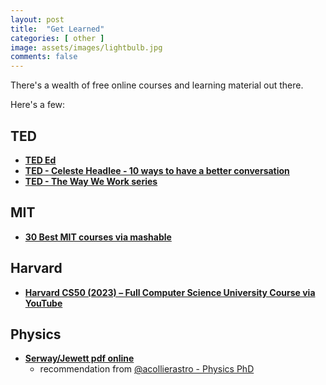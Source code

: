 ```yaml
---
layout: post
title:  "Get Learned"
categories: [ other ]
image: assets/images/lightbulb.jpg
comments: false
---
```


There's a wealth of free online courses and learning material out there.

Here's a few:

## TED

+ **[TED Ed](https://www.youtube.com/@TEDEd)** 
+ **[TED - Celeste Headlee - 10 ways to have a better conversation](https://www.youtube.com/watch?v=R1vskiVDwl4)** 
+ **[TED - The Way We Work series](https://www.ted.com/series/the_way_we_work)**


## MIT
+ **[30 Best MIT courses via mashable](https://mashable.com/article/free-mit-courses-january)**


## Harvard
+ **[Harvard CS50 (2023) – Full Computer Science University Course via YouTube](https://www.youtube.com/watch?v=LfaMVlDaQ24)**


## Physics
+ **[Serway/Jewett pdf online](https://www.youtube.com/redirect?event=video_description&redir_token=QUFFLUhqbjhETEx4bHZwUjdGTmhlN2JxaHliS0M1T2xUZ3xBQ3Jtc0tuS29Ud1NmLWh0V0d1amtOTURTNWRva0UyclA1X2FoUWZldldKU2xwYWFXblpVN2F2WnY1MXJHbnI4Q3pUcjgzQlI4dm1ab1AwZzFrM252Z0s0WFFEbW5qUXZpeGE0b3I2UjZzbjNGRXJZckZBSGhvaw&q=https%3A%2F%2Fsalmanisaleh.files.wordpress.com%2F2019%2F02%2Fphysics-for-scientists-7th-ed.pdf&v=Cw97Tj5zxvA)**
    - recommendation from [@acollierastro - Physics PhD](https://www.youtube.com/@acollierastro)